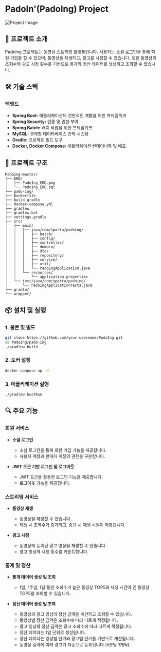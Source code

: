 # PadoIn'(PadoIng) Project

![Project Image](https://i.imgur.com/4wYiECq.jpeg)

## 📜 프로젝트 소개

PadoIng 프로젝트는 동영상 스트리밍 플랫폼입니다. 사용자는 소셜 로그인을 통해 회원 가입을 할 수 있으며, 동영상을 재생하고, 광고를 시청할 수 있습니다. 또한 동영상의 조회수와 광고 시청 횟수를 기반으로 통계와 정산 데이터를 생성하고 조회할 수 있습니다.

## 🛠 기술 스택

### 백엔드
- **Spring Boot:** 애플리케이션의 전반적인 개발을 위한 프레임워크
- **Spring Security:** 인증 및 권한 부여
- **Spring Batch:** 배치 작업을 위한 프레임워크
- **MySQL:** 관계형 데이터베이스 관리 시스템
- **Gradle:** 프로젝트 빌드 도구
- **Docker, Docker Compose:** 애플리케이션 컨테이너화 및 배포

## 📂 프로젝트 구조

```
PadoIng-master/
├── ERD/
│   ├── PadoIng_ERD.png
│   └── PadoIng_ERD.sql
└── pado-ing/
├── Dockerfile
├── build.gradle
├── docker-compose.yml
├── gradlew
├── gradlew.bat
├── settings.gradle
├── src/
│   ├── main/
│   │   ├── java/com/sparta/padoing/
│   │   │   ├── batch/
│   │   │   ├── config/
│   │   │   ├── controller/
│   │   │   ├── domain/
│   │   │   ├── dto/
│   │   │   ├── repository/
│   │   │   ├── service/
│   │   │   ├── util/
│   │   │   └── PadoIngApplication.java
│   │   └── resources/
│   │       └── application.properties
│   └── test/java/com/sparta/padoing/
│       └── PadoIngApplicationTests.java
└── gradle/
└── wrapper/
```

## 📦 설치 및 실행

### 1. 클론 및 빌드

```bash
git clone https://github.com/your-username/PadoIng.git
cd PadoIng/pado-ing
./gradlew build
```

### 2. 도커 설정

```bash
docker-compose up -d
```

### 3. 애플리케이션 실행

```bash
./gradlew bootRun
```

## 🔍 주요 기능

### 회원 서비스

- **소셜 로그인**
  - 소셜 로그인을 통해 회원 가입 기능을 제공합니다.
  - 사용자 계정과 판매자 계정의 권한을 구분합니다.

- **JWT 토큰 기반 로그인 및 로그아웃**
  - JWT 토큰을 활용한 로그인 기능을 제공합니다.
  - 로그아웃 기능을 제공합니다.

### 스트리밍 서비스

- **동영상 재생**
  - 동영상을 재생할 수 있습니다.
  - 재생 시 조회수가 증가하고, 중단 시 재생 시점이 저장됩니다.

- **광고 시청**
  - 동영상에 등록된 광고 영상을 재생할 수 있습니다.
  - 광고 영상의 시청 횟수를 카운트합니다.

### 통계 및 정산

- **통계 데이터 생성 및 조회**
  - 1일, 1주일, 1달 동안 조회수가 높은 동영상 TOP5와 재생 시간이 긴 동영상 TOP5를 조회할 수 있습니다.

- **정산 데이터 생성 및 조회**
  - 동영상과 광고 영상의 정산 금액을 계산하고 조회할 수 있습니다.
  - 동영상별 정산 금액은 조회수에 따라 다르게 책정됩니다.
  - 광고 영상의 정산 금액은 광고 조회수에 따라 다르게 책정됩니다.
  - 정산 데이터는 1일 단위로 생성됩니다.
  - 정산 데이터는 영상별 단가와 광고별 단가를 기반으로 계산됩니다.
  - 동영상 길이에 따라 광고가 자동으로 등록됩니다 (5분당 1개씩).